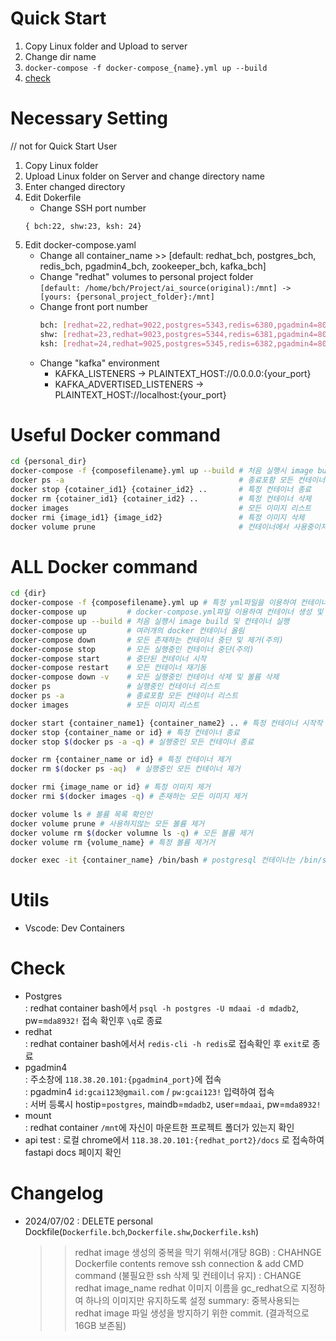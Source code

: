 # Quick Start
1. Copy Linux folder and Upload to server
2. Change dir name
3. `docker-compose -f docker-compose_{name}.yml up --build`
4. [check](#check)

# Necessary Setting
// not for Quick Start User
1. Copy Linux folder
2. Upload Linux folder on Server and change directory name
3. Enter changed directory
4. Edit Dokerfile
    - Change SSH port number
    ```
    { bch:22, shw:23, ksh: 24}
    ```
5. Edit docker-compose.yaml
    - Change all container_name >> [default: redhat_bch, postgres_bch, redis_bch, pgadmin4_bch, zookeeper_bch, kafka_bch] 
    - Change "redhat" volumes to personal project folder <br>`[default: /home/bch/Project/ai_source(original):/mnt] -> [yours: {personal_project_folder}:/mnt]`
    - Change front port number
        ```bash
        bch: [redhat=22,redhat=9022,postgres=5343,redis=6380,pgadmin4=8080,zookeeper=2182,kafka=9093]
        shw: [redhat=23,redhat=9023,postgres=5344,redis=6381,pgadmin4=8081,zookeeper=2183,kafka=9094]
        ksh: [redhat=24,redhat=9025,postgres=5345,redis=6382,pgadmin4=8082,zookeeper=2184,kafka=9095]```
    - Change "kafka" environment
        - KAFKA_LISTENERS -> PLAINTEXT_HOST://0.0.0.0:{your_port}
        - KAFKA_ADVERTISED_LISTENERS -> PLAINTEXT_HOST://localhost:{your_port}
# Useful Docker command
```bash
cd {personal_dir}
docker-compose -f {composefilename}.yml up --build # 처음 실행시 image build 및 컨테이너 실행
docker ps -a                                       # 종료포함 모든 컨테이너 리스트
docker stop {cotainer_id1} {cotainer_id2} ..       # 특정 컨테이너 종료
docker rm {cotainer_id1} {cotainer_id2} ..         # 특정 컨테이너 삭제
docker images                                      # 모든 이미지 리스트
docker rmi {image_id1} {image_id2}                 # 특정 이미지 삭제
docker volume prune                                # 컨테이너에서 사용중이지 않은 volumne 삭제제
```

# ALL Docker command
```bash
cd {dir}
docker-compose -f {composefilename}.yml up # 특정 yml파일을 이용하여 컨테이너 생성
docker-compose up         # docker-compose.yml파일 이용하여 컨테이너 생성 및 실행
docker-compose up --build # 처음 실행시 image build 및 컨테이너 실행
docker-compose up         # 여러개의 docker 컨테이너 올림
docker-compose down       # 모든 존재하는 컨테이너 중단 및 제거(주의)
docker-compose stop       # 모든 실행중인 컨테이너 중단(주의)
docker-compose start      # 중단된 컨테이너 시작
docker-compose restart    # 모든 컨테이너 재기동
docker-compose down -v    # 모든 실행중인 컨테이너 삭제 및 볼륨 삭제
docker ps                 # 실행중인 컨테이너 리스트
docker ps -a              # 종료포함 모든 컨테이너 리스트
docker images             # 모든 이미지 리스트

docker start {container_name1} {container_name2} .. # 특정 컨테이너 시작작
docker stop {container_name or id} # 특정 컨테이너 종료
docker stop $(docker ps -a -q) # 실행중인 모든 컨테이너 종료

docker rm {container_name or id} # 특정 컨테이너 제거
docker rm $(docker ps -aq)  # 실행중인 모든 컨테이너 제거

docker rmi {image_name or id} # 특정 이미지 제거
docker rmi $(docker images -q) # 존재하는 모든 이미지 제거

docker volume ls # 볼륨 목록 확인인
docker volume prune # 사용하지않는 모든 볼륨 제거
docker volume rm $(docker volumne ls -q) # 모든 볼륨 제거
docker volume rm {volume_name} # 특정 볼륨 제거거

docker exec -it {container_name} /bin/bash # postgresql 컨테이너는 /bin/sh
```

# Utils
- Vscode: Dev Containers

# Check
- Postgres <br>
 : redhat container bash에서 `psql -h postgres -U mdaai -d mdadb2`, pw=`mda8932!` 접속 확인후 `\q`로 종료
- redhat <br>
 : redhat container bash에서서 `redis-cli -h redis`로 접속확인 후 `exit`로 종료
- pgadmin4 <br>
 : 주소창에 `118.38.20.101:{pgadmin4_port}`에 접속 <br>
 : pgadmin4 `id:gcai123@gmail.com` / `pw:gcai123!` 입력하여 접속 <br>
 : 서버 등록시 hostip=`postgres`, maindb=`mdadb2`, user=`mdaai`, pw=`mda8932!`  
- mount <br>
 : redhat container `/mnt`에 자신이 마운트한 프로젝트 폴더가 있는지 확인
- api test
 : 로컬 chrome에서 `118.38.20.101:{redhat_port2}/docs` 로 접속하여 fastapi docs 페이지 확인

 # Changelog

 - 2024/07/02
 : DELETE personal Dockfile(`Dockerfile.bch`,`Dockerfile.shw`,`Dockerfile.ksh`)
   >> redhat image 생성의 중복을 막기 위해서(개당 8GB)
 : CHAHNGE Dockerfile contents 
   >> remove ssh connection & add CMD command (불필요한 ssh 삭제 및 컨테이너 유지)
 : CHANGE redhat image_name
   >> redhat 이미지 이름을 gc_redhat으로 지정하여 하나의 이미지만 유지하도록 설정
   summary: 중복사용되는 redhat image 파일 생성을 방지하기 위한 commit. (결과적으로 16GB 보존됨)   
